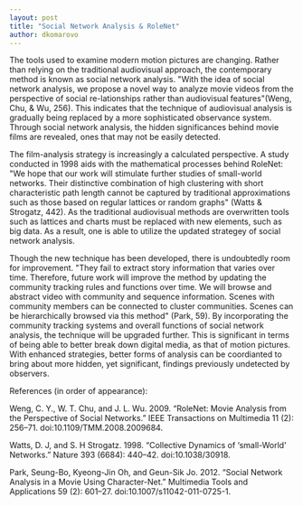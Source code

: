 ```yaml
---
layout: post
title: "Social Network Analysis & RoleNet"
author: dkomarovo
---
```


The tools used to examine modern motion pictures are changing. Rather than relying on the traditional audiovisual approach, the 
contemporary method is known as social network analysis. "With the idea of social network analysis, we propose a novel way to analyze movie
videos from the perspective of social re-lationships rather than audiovisual features"(Weng, Chu, & Wu, 256). This indicates that the
technique of audiovisual analysis is gradually being replaced by a more sophisticated observance system. Through social network analysis,
the hidden significances behind movie films are revealed, ones that may not be easily detected.

The film-analysis strategy is increasingly a calculated perspective. A study conducted in 1998 aids with the mathematical processes 
behind  RoleNet: "We hope that our work will stimulate further studies of small-world networks. Their distinctive combination of high 
clustering with short characteristic path length cannot be captured by traditional approximations such as those based on regular lattices 
or random graphs" (Watts & Strogatz, 442). As the traditional audiovisual methods are overwritten tools such as lattices and charts
must be replaced with new elements, such as big data. As a result, one is able to utilize the updated strategey of social network 
analysis.

Though the new technique has been developed, there is undoubtedly room for improvement. "They fail to extract story information that 
varies over time. Therefore, future work will improve the method by updating the community tracking rules and functions over time. We 
will browse and abstract video with community and sequence information. Scenes with community members can be connected to cluster 
communities. Scenes can be hierarchically browsed via this method" (Park, 59). By incorporating the community tracking systems and 
overall functions of social network analysis, the technique will be upgraded further. This is significant in terms of being able
to better break down digital media, as that of motion pictures. With enhanced strategies, better forms of analysis can be coordianted
to bring about more hidden, yet significant, findings previously undetected by observers.



References (in order of appearance):

Weng, C. Y., W. T. Chu, and J. L. Wu. 2009. “RoleNet: Movie Analysis from the Perspective of Social Networks.” 
IEEE Transactions on Multimedia 11 (2): 256–71. doi:10.1109/TMM.2008.2009684.

Watts, D. J, and S. H Strogatz. 1998. “Collective Dynamics of ‘small-World’ Networks.” 
Nature 393 (6684): 440–42. doi:10.1038/30918.

Park, Seung-Bo, Kyeong-Jin Oh, and Geun-Sik Jo. 2012. “Social Network Analysis in a Movie Using Character-Net.”
Multimedia Tools and Applications 59 (2): 601–27. doi:10.1007/s11042-011-0725-1.
